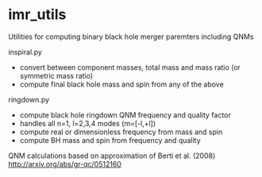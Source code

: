 imr_utils
=========

Utilities for computing binary black hole merger paremters including QNMs

inspiral.py
 * convert between component masses, total mass and mass ratio (or symmetric mass ratio)
 * compute final black hole mass and spin from any of the above

ringdown.py
 * compute black hole ringdown QNM frequency and quality factor
 * handles all n=1, l=2,3,4 modes (m=[-l,+l])
 * compute real or dimensionless frequency from mass and spin
 * compute BH mass and spin from frequency and quality
 
 QNM calculations based on approximation of Berti et al. (2008) 
 http://arxiv.org/abs/gr-qc/0512160
